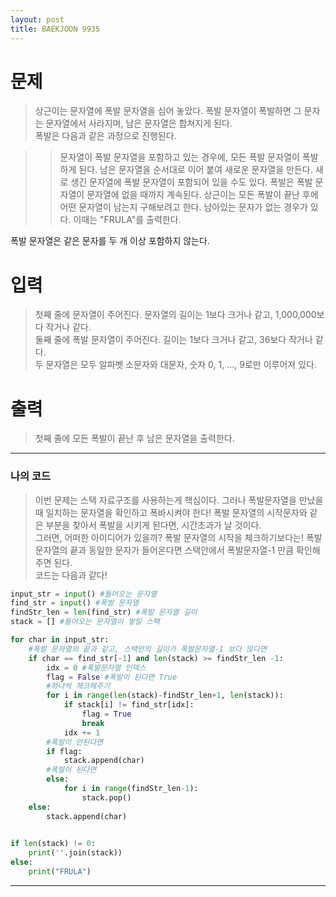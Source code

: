 ```yaml
---
layout: post
title: BAEKJOON 9935
---
```


# 문제
> 상근이는 문자열에 폭발 문자열을 심어 놓았다. 폭발 문자열이 폭발하면 그 문자는 문자열에서 사라지며, 남은 문자열은 합쳐지게 된다.  
폭발은 다음과 같은 과정으로 진행된다.  
  
>>문자열이 폭발 문자열을 포함하고 있는 경우에, 모든 폭발 문자열이 폭발하게 된다. 남은 문자열을 순서대로 이어 붙여 새로운 문자열을 만든다.
>>새로 생긴 문자열에 폭발 문자열이 포함되어 있을 수도 있다.
>>폭발은 폭발 문자열이 문자열에 없을 때까지 계속된다.
>>상근이는 모든 폭발이 끝난 후에 어떤 문자열이 남는지 구해보려고 한다. 남아있는 문자가 없는 경우가 있다. 이때는 "FRULA"를 출력한다.  
  
폭발 문자열은 같은 문자를 두 개 이상 포함하지 않는다.

# 입력
> 첫째 줄에 문자열이 주어진다. 문자열의 길이는 1보다 크거나 같고, 1,000,000보다 작거나 같다.  
둘째 줄에 폭발 문자열이 주어진다. 길이는 1보다 크거나 같고, 36보다 작거나 같다.  
두 문자열은 모두 알파벳 소문자와 대문자, 숫자 0, 1, ..., 9로만 이루어져 있다.  

# 출력
> 첫째 줄에 모든 폭발이 끝난 후 남은 문자열을 출력한다.  

-----
### 나의 코드

> 이번 문제는 스택 자료구조를 사용하는게 핵심이다. 그러나 폭발문자열을 만났을 때 일치하는 문자열을 확인하고 폭바시켜야 한다! 폭발 문자열의 시작문자와 같은 부분을 찾아서 폭발을 시키게 된다면, 시간초과가 날 것이다.  
그러면, 어떠한 아이디어가 있을까? 폭발 문자열의 시작을 체크하기보다는! 폭발 문자열의 끝과 동일한 문자가 들어온다면 스택안에서 폭발문자열-1 만큼 확인해주면 된다.  
코드는 다음과 같다!  

~~~python
input_str = input() #들어오는 문자열
find_str = input() #폭발 문자열
findStr_len = len(find_str) #폭발 문자열 길이
stack = [] #들어오는 문자열이 쌓일 스택

for char in input_str:
    #폭발 문자열의 끝과 같고, 스택안의 길이가 폭발문자열-1 보다 많다면
    if char == find_str[-1] and len(stack) >= findStr_len -1:
        idx = 0 #폭발문자열 인덱스
        flag = False #폭발이 된다면 True
        #하나씩 체크해주기
        for i in range(len(stack)-findStr_len+1, len(stack)):
            if stack[i] != find_str[idx]:
                flag = True
                break
            idx += 1
        #폭발이 안된다면
        if flag:
            stack.append(char)
        #폭발이 된다면
        else:
            for i in range(findStr_len-1):
                stack.pop()
    else:
        stack.append(char)
        

if len(stack) != 0:
    print(''.join(stack))
else:
    print("FRULA")
~~~
-----
